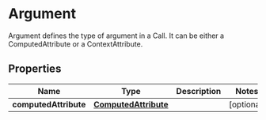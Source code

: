 

# Argument

Argument defines the type of argument in a Call. It can be either a ComputedAttribute or a ContextAttribute.

## Properties

| Name | Type | Description | Notes |
|------------ | ------------- | ------------- | -------------|
|**computedAttribute** | [**ComputedAttribute**](ComputedAttribute.md) |  |  [optional] |




